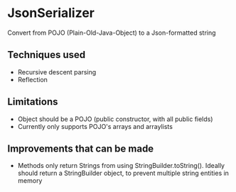 # JsonSerializer
Convert from POJO (Plain-Old-Java-Object) to a Json-formatted string

## Techniques used
* Recursive descent parsing
* Reflection

## Limitations
* Object should be a POJO (public constructor, with all public fields)
* Currently only supports POJO's arrays and arraylists

## Improvements that can be made
* Methods only return Strings from using StringBuilder.toString(). Ideally should return a StringBuilder object, to prevent multiple string entities in memory
